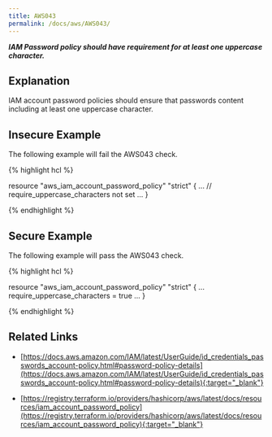 ```yaml
---
title: AWS043
permalink: /docs/aws/AWS043/
---
```


***IAM Password policy should have requirement for at least one uppercase character.***

## Explanation


IAM account password policies should ensure that passwords content including at least one uppercase character.


## Insecure Example

The following example will fail the AWS043 check.

{% highlight hcl %}

resource "aws_iam_account_password_policy" "strict" {
	...
	// require_uppercase_characters not set
	...
}

{% endhighlight %}

## Secure Example

The following example will pass the AWS043 check.

{% highlight hcl %}

resource "aws_iam_account_password_policy" "strict" {
	...
	require_uppercase_characters = true
	...
}

{% endhighlight %}

## Related Links


- [https://docs.aws.amazon.com/IAM/latest/UserGuide/id_credentials_passwords_account-policy.html#password-policy-details](https://docs.aws.amazon.com/IAM/latest/UserGuide/id_credentials_passwords_account-policy.html#password-policy-details){:target="_blank"}

- [https://registry.terraform.io/providers/hashicorp/aws/latest/docs/resources/iam_account_password_policy](https://registry.terraform.io/providers/hashicorp/aws/latest/docs/resources/iam_account_password_policy){:target="_blank"}

